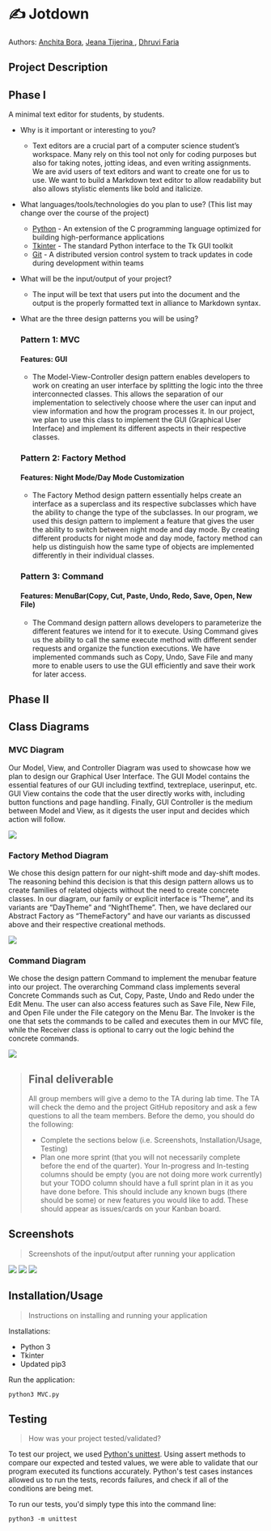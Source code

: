 
# ✍️ Jotdown 
 
  Authors: [Anchita Bora](https://github.com/anchitab), [Jeana Tijerina ](https://github.com/Jeana-T), [Dhruvi Faria](https://github.com/dhruvif)
 
## Project Description
 ## Phase I
 A minimal text editor for students, by students. 
 * Why is it important or interesting to you?
    * Text editors are a crucial part of a computer science student’s workspace. Many rely on this tool not only for coding purposes but also for taking notes, jotting ideas, and even writing assignments. We are avid users of text editors and want to create one for us to use. We want to build a Markdown text editor to allow readability but also allows stylistic elements like bold and italicize. 
 
 * What languages/tools/technologies do you plan to use? (This list may change over the course of the project)
    * [Python](https://www.cplusplus.com/) - An extension of the C programming language optimized for building high-performance applications
    * [Tkinter](https://docs.python.org/3/library/tkinter.html) - The standard Python interface to the Tk GUI toolkit
    * [Git](https://git-scm.com/) - A distributed version control system to track updates in code during development within teams
 
  * What will be the input/output of your project?
     * The input will be text that users put into the document and the output is the properly formatted text in alliance to Markdown syntax. 

  * What are the three design patterns you will be using?
    ### Pattern 1: MVC
    #### Features: GUI
    * The Model-View-Controller design pattern enables developers to work on creating an user interface by splitting the logic into the three interconnected classes. This allows the separation of our implementation to selectively choose where the user can input and view information and how the program processes it. In our project, we plan to use this class to implement the GUI (Graphical User Interface) and implement its different aspects in their respective classes.
    ### Pattern 2: Factory Method
    #### Features: Night Mode/Day Mode Customization 
    * The Factory Method design pattern essentially helps create an interface as a superclass and its respective subclasses which have the ability to change the type of the subclasses. In our program, we used this design pattern to implement a feature that gives the user the ability to switch between night mode and day mode. By creating different products for night mode and day mode, factory method can help us distinguish how the same type of objects are implemented differently in their individual classes.
    ### Pattern 3: Command
    #### Features: MenuBar(Copy, Cut, Paste, Undo, Redo, Save, Open, New File)
    * The Command design pattern allows developers to parameterize the different features we intend for it to execute. Using Command gives us the ability to call the same execute method with different sender requests and organize the function executions. We have implemented commands such as Copy, Undo, Save File and many more to enable users to use the GUI efficiently and save their work for later access.


## Phase II
 
## Class Diagrams 
 
### MVC Diagram
Our Model, View, and Controller Diagram was used to showcase how we plan to design our Graphical User Interface. The GUI Model contains the essential features of our GUI including textfind, textreplace, userinput, etc. GUI View contains the code that the user directly works with, including button functions and page handling. Finally, GUI Controller is the medium between Model and View, as it digests the user input and decides which action will follow. 

<img src = "MVC.png">

### Factory Method Diagram 
We chose this design pattern for our night-shift mode and day-shift modes. The reasoning behind this decision is that this design pattern allows us to create families of related objects without the need to create concrete classes.  In our diagram, our family or explicit interface is “Theme”, and its variants are “DayTheme” and “NightTheme”. Then, we have declared our Abstract Factory as “ThemeFactory” and have our variants as discussed above and their respective creational methods.

<img src = "Factory.png">

### Command Diagram 

We chose the design pattern Command to implement the menubar feature into our project.  The overarching Command class implements several Concrete Commands such as Cut, Copy, Paste, Undo and Redo under the Edit Menu. The user can also access features such as Save File, New File, and Open File under the File category on the Menu Bar. The Invoker is the one that sets the commands to be called and executes them in our MVC file, while the Receiver class is optional to carry out the logic behind the concrete commands.

<img src = "Command.png">
 

 > ## Final deliverable
 > All group members will give a demo to the TA during lab time. The TA will check the demo and the project GitHub repository and ask a few questions to all the team members. 
 > Before the demo, you should do the following:
 > * Complete the sections below (i.e. Screenshots, Installation/Usage, Testing)
 > * Plan one more sprint (that you will not necessarily complete before the end of the quarter). Your In-progress and In-testing columns should be empty (you are not doing more work currently) but your TODO column should have a full sprint plan in it as you have done before. This should include any known bugs (there should be some) or new features you would like to add. These should appear as issues/cards on your Kanban board. 
 ## Screenshots
 > Screenshots of the input/output after running your application
 
 ![](jotdown_demo1.gif)
 ![](BoldItalicsBullets.gif)
 ![](nightMode.gif)
 ## Installation/Usage
 > Instructions on installing and running your application
 
 Installations:
 - Python 3
 - Tkinter
 - Updated pip3
 
 Run the application:
 ```
 python3 MVC.py
 ```
 ## Testing
 > How was your project tested/validated?
 
 To test our project, we used [Python's unittest](https://docs.python.org/3/library/unittest.html). Using assert methods to compare our expected and tested values, we were able to validate that our program executed its functions accurately. Python's test cases instances allowed us to run the tests, records failures, and check if all of the conditions are being met. 
 
 To run our tests, you'd simply type this into the command line:
 ```
 python3 -m unittest
 ```

